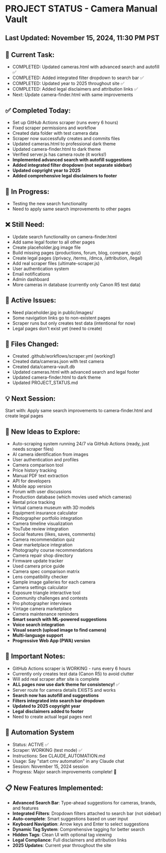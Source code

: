 # PROJECT STATUS - Camera Manual Vault

## Last Updated: November 15, 2024, 11:30 PM PST

## 🎯 Current Task:
- COMPLETED: Updated cameras.html with advanced search and autofill ✅
- COMPLETED: Added integrated filter dropdown to search bar ✅
- COMPLETED: Updated year to 2025 throughout site ✅
- COMPLETED: Added legal disclaimers and attribution links ✅
- Next: Update camera-finder.html with same improvements

## ✅ Completed Today:
- Set up GitHub Actions scraper (runs every 6 hours)
- Fixed scraper permissions and workflow
- Created data folder with test camera data
- Scraper now successfully creates and commits files
- Updated cameras.html to professional dark theme
- Updated camera-finder.html to dark theme
- Verified server.js has camera route (it works!)
- **Implemented advanced search with autofill suggestions**
- **Added integrated filter dropdown (not separate sidebar)**
- **Updated copyright year to 2025**
- **Added comprehensive legal disclaimers to footer**

## 🔄 In Progress:
- Testing the new search functionality
- Need to apply same search improvements to other pages

## ❌ Still Need:
- Update search functionality on camera-finder.html
- Add same legal footer to all other pages
- Create placeholder.jpg image file
- Build missing pages (productions, forum, blog, compare, quiz)
- Create legal pages (/privacy, /terms, /dmca, /attribution, /legal)
- Add real scraper files (ultimate-scraper.js)
- User authentication system
- Email notifications
- Admin dashboard
- More cameras in database (currently only Canon R5 test data)

## 🐛 Active Issues:
- Need placeholder.jpg in public/images/
- Some navigation links go to non-existent pages
- Scraper runs but only creates test data (intentional for now)
- Legal pages don't exist yet (need to create)

## 📁 Files Changed:
- Created .github/workflows/scraper.yml (working!)
- Created data/cameras.json with test camera
- Created data/camera-vault.db
- Updated cameras.html with advanced search and legal footer
- Updated camera-finder.html to dark theme
- Updated PROJECT_STATUS.md

## 💡 Next Session:
Start with: Apply same search improvements to camera-finder.html and create legal pages

## 🚀 New Ideas to Explore:
- Auto-scraping system running 24/7 via GitHub Actions (ready, just needs scraper files)
- AI camera identification from images
- User authentication and profiles
- Camera comparison tool
- Price history tracking
- Manual PDF text extraction
- API for developers
- Mobile app version
- Forum with user discussions
- Production database (which movies used which cameras)
- Rental price tracking
- Virtual camera museum with 3D models
- Equipment insurance calculator
- Photographer portfolio integration
- Camera timeline visualization
- YouTube review integration
- Social features (likes, saves, comments)
- Camera recommendation quiz
- Gear marketplace integration
- Photography course recommendations
- Camera repair shop directory
- Firmware update tracker
- Used camera price guide
- Camera spec comparison matrix
- Lens compatibility checker
- Sample image galleries for each camera
- Camera settings calculator
- Exposure triangle interactive tool
- Community challenges and contests
- Pro photographer interviews
- Vintage camera marketplace
- Camera maintenance reminders
- **Smart search with ML-powered suggestions**
- **Voice search integration**
- **Visual search (upload image to find camera)**
- **Multi-language support**
- **Progressive Web App (PWA) version**

## 📝 Important Notes:
- GitHub Actions scraper is WORKING - runs every 6 hours
- Currently only creates test data (Canon R5) to avoid clutter
- Will add real scraper after site is complete
- **ALL pages now use dark theme for consistency!** ✅
- Server route for camera details EXISTS and works
- **Search now has autofill and suggestions**
- **Filters integrated into search bar dropdown**
- **Updated to 2025 copyright year**
- **Legal disclaimers added to footer**
- Need to create actual legal pages next

## 🤖 Automation System
- Status: ACTIVE ✅
- Scraper: WORKING (test mode) ✅
- Instructions: See CLAUDE_AUTOMATION.md
- Usage: Say "start cmv automation" in any Claude chat
- Session: November 15, 2024 session
- Progress: Major search improvements complete! 🎉

## 📋 New Features Implemented:
- **Advanced Search Bar**: Type-ahead suggestions for cameras, brands, and features
- **Integrated Filters**: Dropdown filters attached to search bar (not sidebar)
- **Auto-complete**: Smart suggestions based on user input
- **Keyboard Navigation**: Arrow keys and Enter to select suggestions
- **Dynamic Tag System**: Comprehensive tagging for better search
- **Hidden Tags**: Clean UI with optional tag viewing
- **Legal Compliance**: Full disclaimers and attribution links
- **2025 Updates**: Current year throughout the site
